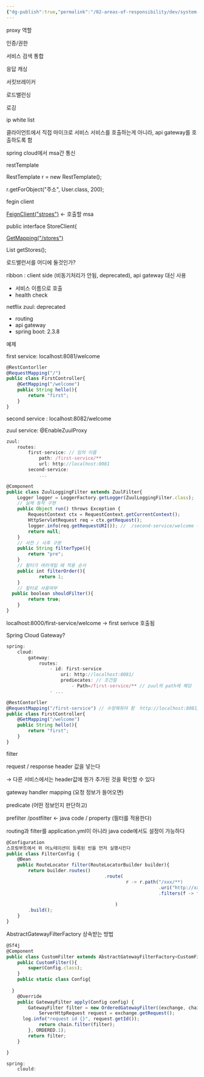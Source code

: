 ```yaml
---
{"dg-publish":true,"permalink":"/02-areas-of-responsibility/dev/system-design-and-design-pattern/api-gateway-service/","tags":["dev","apigateway","proxy"],"noteIcon":""}
---
```



proxy 역할

인증/권한 

서비스 검색 통합

응답 캐싱

서킷브레이커

로드밸런싱

로깅

ip white list 

클라이언트에서 직접 마이크로 서비스 서비스를 호출하는게 아니라, api gateway를 호출하도록 함 

spring cloud에서 msa간 통신

restTemplate

RestTemplate r = new RestTemplate();

r.getForObject("주소", User.class, 200);

fegin client

[FeignClient("stroes")](API%20Gateway%20Service%20ea73b6b3c6b34f9492e15b5da4e181ab/FeignClient(%20stroes%20)%201fa71b5c014a4442a8739c77ce3ea801.md) ← 호출할 msa 

public interface StoreClient{

[GetMapping("/stores")](API%20Gateway%20Service%20ea73b6b3c6b34f9492e15b5da4e181ab/GetMapping(%20stores%20)%206b49865455464a93af4fc8a5f00d32ff.md) 

List<Store> getStores();

로드밸런서를 어디에 둘것인가?

ribbon : client side (비동기처리가 안됨, deprecated), api gateway 대신 사용

- 서비스 이름으로 호출
- health check

netflix zuul: deprecated 

- routing
- api gateway
- spring boot: 2.3.8

예제

first service: localhost:8081/welcome

```jsx
@RestContorller
@RequestMapping("/")
public class FirstController{
	@GetMapping("/welcome")
	public String hello(){
		return "first";
	}
} 
```

second service : localhost:8082/welcome

zuul service: @EnableZuulProxy 

```jsx
zuul:
	routes:
		first-service: // 임의 이름
			path: /first-service/**
			url: http://localhost:8081
		second-service:
			...
```

```jsx
@Component
public class ZuulLoggingFilter extends ZuulFilter{
	Logger logger = LoggerFactory.getLogger(ZuulLoggingFilter.class);
	// 실제 동작 구현
	public Object run() throws Exception {
		RequestContext ctx = RequestContext.getCurrentContext();
		HttpServletRequest req = ctx.getRequest();
		logger.info(req.getRequestURI()); //  /second-service/welcome 이 출력
		return null;
	}
	// 사전 / 사후 구분
	public String filterType(){
		return "pre";
	}
	// 필터가 여러개일 때 적용 순서
	public int filterOrder(){
			return 1;
	}
	// 필터로 사용여부
  public boolean shouldFilter(){
		return true;
	}
}
```

localhost:8000/first-service/welcome → first serivce 호출됨

Spring Cloud Gateway?

```jsx
spring:
	cloud:
		gateway:
			routes:
				- id: first-service
					uri: http://localhost:8081/
					prediecates: // 조건절
						- Path=/first-service/** // zuul의 path에 해당
				- ...
```

```jsx
@RestContorller
@RequestMapping("/first-service") // 수정해줘야 함  http://localhost:8081/first-serivce/welcome 으로 호출할 것 이기 때문에
public class FirstController{
	@GetMapping("/welcome")
	public String hello(){
		return "first";
	}
} 
```

filter

request / response header 값을 넣는다

→ 다른 서비스에서는 header값에 뭔가 추가된 것을 확인할 수 있다

gateway handler mapping (요청 정보가 들어오면)

predicate (어떤 정보인지 판단하고)

prefilter /postfilter  ← java code / property (필터를 적용한다)

routing과 filter를 application.yml이 아니라 java code에서도 설정이 가능하다

```jsx
@Configuration
스프링부트에서 위 어노테이션이 등록된 빈을 먼저 실행시킨다
public class FilterConfig {
	@Bean
	public RouteLocator filter(RouteLocatorBuilder builder){
		return builder.routes()
									.route(
											r -> r.path("/xxx/**)
														.uri("http://xxxxx:7777")
														.filters(f -> f.addRequestHeader("headername", "headervalue")
																						.addResponseHeader("headername2","headervalue")
										)
		.build();
	}
}

```

AbstractGatewayFilterFactory 상속받는 방법

```jsx
@Sf4j
@Component
public class CustomFilter extends AbstractGatewayFilterFactory<CustomFilter.Config> {
	public CustomFilter(){
		super(Config.class);
	}
	public static class Config{
		
  }
	@Override
	public GatewayFilter apply(Config config) {
		GatewayFilter filter = new OrderedGatewayFilter((exchange, chain) -> {
			ServerHttpRequest request = exchange.getRequest();
      log.info("request id {}", request.getId());
			return chain.filter(filter);
		}, ORDERED.1);
		return filter;
	}

}
```

```jsx
spring:
	clould:
		
```